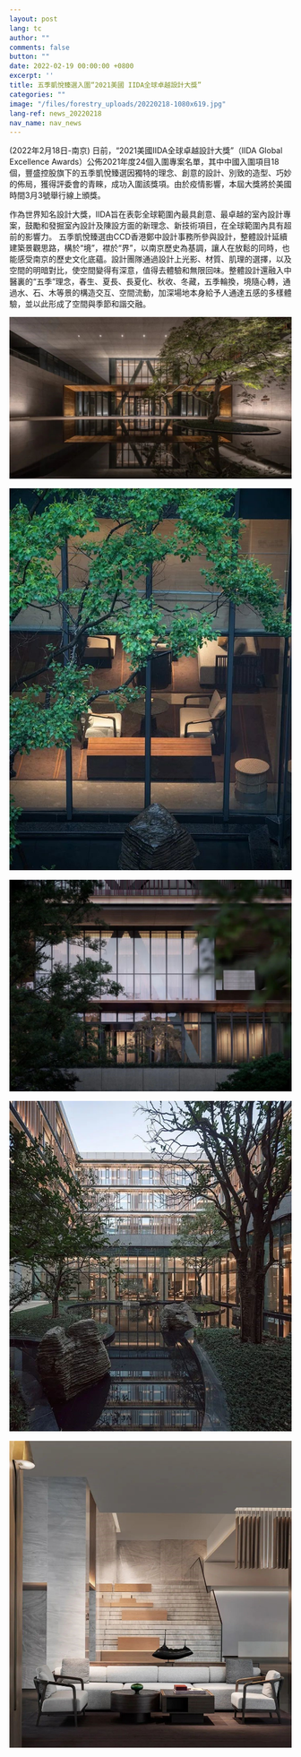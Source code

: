 ```yaml
---
layout: post
lang: tc
author: ""
comments: false
button: ""
date: 2022-02-19 00:00:00 +0800
excerpt: ''
title: 五季凱悅臻選入圍“2021美國 IIDA全球卓越設計大獎”
categories: ""
image: "/files/forestry_uploads/20220218-1080x619.jpg"
lang-ref: news_20220218
nav_name: nav_news
---
```


(2022年2月18日-南京) 日前，“2021美國IIDA全球卓越設計大獎”（IIDA Global Excellence Awards）公佈2021年度24個入圍專案名單，其中中國入圍項目18個，豐盛控股旗下的五季凱悅臻選因獨特的理念、創意的設計、別致的造型、巧妙的佈局，獲得評委會的青睞，成功入圍該獎項。由於疫情影響，本屆大獎將於美國時間3月3號舉行線上頒獎。

作為世界知名設計大獎，IIDA旨在表彰全球範圍內最具創意、最卓越的室內設計專案，鼓勵和發掘室內設計及陳設方面的新理念、新技術項目，在全球範圍內具有超前的影響力。
五季凱悅臻選由CCD香港鄭中設計事務所參與設計，整體設計延續建築景觀思路，構於“境”，襟於“界”，以南京歷史為基調，讓人在放鬆的同時，也能感受南京的歷史文化底蘊。設計團隊通過設計上光影、材質、肌理的選擇，以及空間的明暗對比，使空間變得有深意，值得去體驗和無限回味。整體設計還融入中醫裏的“五季”理念，春生、夏長、長夏化、秋收、冬藏，五季輪換，境隨心轉，通過水、石、木等景的構造交互、空間流動，加深場地本身給予人通達五感的多樣體驗，並以此形成了空間與季節和諧交融。

![](/files/forestry_uploads/20220218-1080x619.jpg)

![](/files/forestry_uploads/20220218-700x947.jpg)

![](/files/forestry_uploads/20220218-1080x810.jpg)

![](/files/forestry_uploads/20220218-700x820.jpg)

![](/files/forestry_uploads/20220218-1080x1174.jpg)